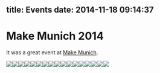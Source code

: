 title: Events
date: 2014-11-18 09:14:37
---


# Make Munich 2014

It was a great event at [Make Munich](http://make-munich.de/).

<img src="thumbs/thumb_0.jpg" /><img src="thumbs/thumb_1.jpg" /><img src="thumbs/thumb_2.jpg" /><img src="thumbs/thumb_3.jpg" /><img src="thumbs/thumb_4.jpg" /><img src="thumbs/thumb_5.jpg" /><img src="thumbs/thumb_6.jpg" /><img src="thumbs/thumb_7.jpg" /><img src="thumbs/thumb_8.jpg" /><img src="thumbs/thumb_9.jpg" /><img src="thumbs/thumb_10.jpg" /><img src="thumbs/thumb_11.jpg" /><img src="thumbs/thumb_12.jpg" /><img src="thumbs/thumb_13.jpg" /><img src="thumbs/thumb_14.jpg" /><img src="thumbs/thumb_15.jpg" /><img src="thumbs/thumb_16.jpg" />



